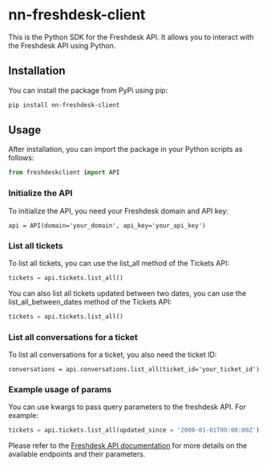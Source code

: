 # nn-freshdesk-client

This is the Python SDK for the Freshdesk API. It allows you to interact with the Freshdesk API using Python.

## Installation

You can install the package from PyPi using pip:

```bash
pip install nn-freshdesk-client
```

## Usage
After installation, you can import the package in your Python scripts as follows:

```python
from freshdeskclient import API
```

### Initialize the API
To initialize the API, you need your Freshdesk domain and API key:

```
api = API(domain='your_domain', api_key='your_api_key')
```

### List all tickets
To list all tickets, you can use the list_all method of the Tickets API:

```python
tickets = api.tickets.list_all()
```
You can also list all tickets updated between two dates, you can use the list_all_between_dates method of the Tickets API:

```python
tickets = api.tickets.list_all()
```


### List all conversations for a ticket
To list all conversations for a ticket, you also need the ticket ID:

```
conversations = api.conversations.list_all(ticket_id='your_ticket_id')
```

### Example usage of params
You can use kwargs to pass query parameters to the freshdesk API.
For example:
```python
tickets = api.tickets.list_all(updated_since = '2000-01-01T00:00:00Z')
```

Please refer to the [Freshdesk API documentation](https://developers.freshdesk.com/api/)
for more details on the available endpoints and their parameters.
